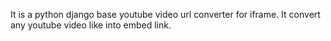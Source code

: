 It is  a python django base youtube video url converter for iframe. It convert any youtube video like into embed link.
